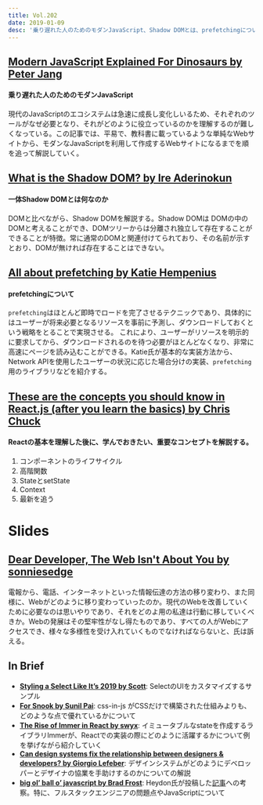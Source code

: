 ```yaml
---
title: Vol.202
date: 2019-01-09
desc: '乗り遅れた人のためのモダンJavaScript、Shadow DOMとは、prefetchingについて、ほか計10リンク'
---
```


## [Modern JavaScript Explained For Dinosaurs by Peter Jang](https://medium.com/the-node-js-collection/modern-javascript-explained-for-dinosaurs-f695e9747b70)

#### 乗り遅れた人のためのモダンJavaScript

現代のJavaScriptのエコシステムは急速に成長し変化しいるため、それぞれのツールがなぜ必要となり、それがどのように役立っているのかを理解するのが難しくなっている。この記事では、平易で、教科書に載っているような単純なWebサイトから、モダンなJavaScriptを利用して作成するWebサイトになるまでを順を追って解説していく。

## [What is the Shadow DOM? by Ire Aderinokun](https://bitsofco.de/what-is-the-shadow-dom/)

#### 一体Shadow DOMとは何なのか

DOMと比べながら、Shadow DOMを解説する。Shadow DOMは DOMの中のDOMと考えることができ、DOMツリーからは分離され独立して存在することができることが特徴。常に通常のDOMと関連付けてられており、その名前が示すとおり、DOMが無ければ存在することはできない。

## [All about prefetching by Katie Hempenius](https://calendar.perfplanet.com/2018/all-about-prefetching/)

#### prefetchingについて

`prefetching`はほとんど即時でロードを完了させるテクニックであり、具体的にはユーザーが将来必要となるリソースを事前に予測し、ダウンロードしておくという戦略をとることで実現させる。 これにより、ユーザーがリソースを明示的に要求してから、ダウンロードされるのを待つ必要がほとんどなくなり、非常に高速にページを読み込むことができる。Katie氏が基本的な実装方法から、Network APIを使用したユーザーの状況に応じた場合分けの実装、`prefetching`用のライブラリなどを紹介する。

## [These are the concepts you should know in React.js (after you learn the basics) by Chris Chuck](https://medium.freecodecamp.org/these-are-the-concepts-you-should-know-in-react-js-after-you-learn-the-basics-ee1d2f4b8030)

#### Reactの基本を理解した後に、学んでおきたい、重要なコンセプトを解説する。

1. コンポーネントのライフサイクル
2. 高階関数
3. StateとsetState
4. Context
5. 最新を追う

# Slides

## [Dear Developer, The Web Isn't About You by sonniesedge](https://www.sonniesedge.co.uk/talks/dear-developer)

電報から、電話、インターネットといった情報伝達の方法の移り変わり、また同様に、Webがどのように移り変わっていったのか。現代のWebを改善していくために必要なのは思いやりであり、それをどのよ用の私達は行動に移していくべきか。Webの発展はその堅牢性がなし得たものであり、すべての人がWebにアクセスでき、様々な多様性を受け入れていくものでなければならないと、氏は訴える。

## In Brief
- [**Styling a Select Like It’s 2019 by Scott**](https://www.filamentgroup.com/lab/select-css.html): SelectのUIをカスタマイズするサンプル
- [**For Snook by Sunil Pai**](https://gist.github.com/threepointone/731b0c47e78d8350ae4e105c1a83867d): css-in-js がCSSだけで構築された仕組みよりも、どのような点で優れているかについて
- [**The Rise of Immer in React by swyx**](https://www.netlify.com/blog/2018/09/12/the-rise-of-immer-in-react/): イミュータブルなstateを作成するライブラリImmerが、Reactでの実装の際にどのように活躍するかについて例を挙げながら紹介していく
- [**Can design systems fix the relationship between designers & developers? by Giorgio Lefeber**](https://uxdesign.cc/can-design-systems-fix-the-relationship-between-designers-developers-eb12fc9329ab): デザインシステムがどのようにデベロッパーとデザイナの協業を手助けするのかについての解説
- [**big ol’ ball o’ javascript by Brad Frost**](http://bradfrost.com/blog/post/big-ol-ball-o-javascript/): Heydon氏が投稿した[記事](http://www.heydonworks.com/article/reluctant-gatekeeping-the-problem-with-full-stack)への考察。特に、フルスタックエンジニアの問題点やJavaScriptについて

